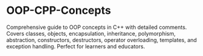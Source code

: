 # OOP-CPP-Concepts
Comprehensive guide to OOP concepts in C++ with detailed comments. Covers classes, objects, encapsulation, inheritance, polymorphism, abstraction, constructors, destructors, operator overloading, templates, and exception handling. Perfect for learners and educators.
